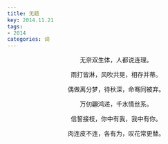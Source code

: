 ```yaml
---
title: 无题
key: 2014.11.21
tags: 
- 2014
categories: 词
---
```


<p align="center">无奈双生体，人都说连理。
</p>
<p align="center">雨打皆淋，风吹共晃，相存并蒂。
</p>
<p align="center">偶做离分梦，待秋深，命骞同被弃。
</p>
<p align="center">万仞翩鸿递，千水情丝系。
</p>
<p align="center">信誓接枝，你中有我，我中有你。
</p>
<p align="center">肉连皮不连，各有为，叹花常更替。
</p>
